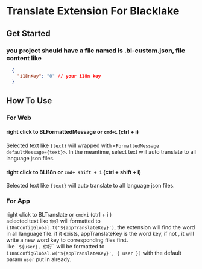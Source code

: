 # Translate Extension For Blacklake

## Get Started

### you project should have a file named is .bl-custom.json, file content like

```json
  {
    "i18nKey": "0" // your i18n key
  }
```

## How To Use

### For Web

#### right click to BLFormattedMessage or `cmd+i` (ctrl + i)

Selected text like `{text}` will wrapped with `<FormattedMessage defaultMessage={text}>`. In the meantime, select text will auto translate to all language json files.

#### right click to BLi18n or `cmd+ shift + i` (ctrl + shift + i)

Selected text like `{text}` will auto translate to all language json files.

### For App

right click  to BLTranslate or `cmd+i` (ctrl + i )  
selected text like `你好` will formatted to `i18nConfigGlobal.t('${appTranslateKey}')`, the extension will find the word in all language file. if it exists,  appTranslateKey is the word key, if not , it will write a new word key to corresponding files first.  
like ``` `${user}, 你好` ``` will be formatted to `i18nConfigGlobal.w('${appTranslateKey}', { user })` with the default param `user` put in already.
